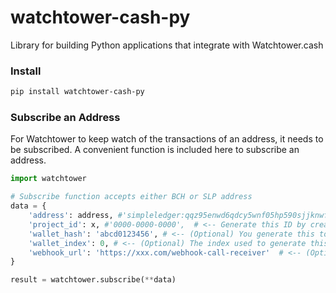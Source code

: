 # watchtower-cash-py

Library for building Python applications that integrate with Watchtower.cash

### Install
```bash
pip install watchtower-cash-py
```

### Subscribe an Address
For Watchtower to keep watch of the transactions of an address, it needs to be subscribed. A convenient function is included here to subscribe an address.
```python
import watchtower

# Subscribe function accepts either BCH or SLP address
data = {
    'address': address, #'simpleledger:qqz95enwd6qdcy5wnf05hp590sjjknwfuq8sjhpv6x',
    'project_id': x, #'0000-0000-0000',  # <-- Generate this ID by creating a project at Watchtower.cash
    'wallet_hash': 'abcd0123456', # <-- (Optional) You generate this to track which HD wallet the address belongs to
    'wallet_index': 0, # <-- (Optional) The index used to generate this address from HD wallet
    'webhook_url': 'https://xxx.com/webhook-call-receiver'  # <-- (Optional) Your webhook receiver URL
}

result = watchtower.subscribe(**data)
```
